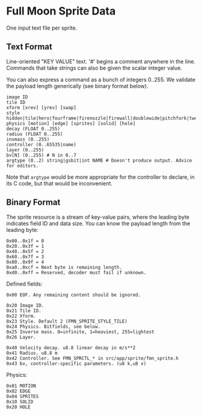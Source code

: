 # Full Moon Sprite Data

One input text file per sprite.

## Text Format

Line-oriented "KEY VALUE" text.
'#' begins a comment anywhere in the line.
Commands that take strings can also be given the scalar integer value.

You can also express a command as a bunch of integers 0..255.
We validate the payload length generically (see binary format below).

```
image ID
tile ID
xform [xrev] [yrev] [swap]
style hidden|tile|hero|fourframe|firenozzle|firewall|doublewide|pitchfork|twoframe|eightframe
physics [motion] [edge] [sprites] [solid] [hole]
decay (FLOAT 0..255)
radius (FLOAT 0..255)
invmass (0..255)
controller (0..65535|name)
layer (0..255)
bv[N] (0..255) # N in 0..7
argtype (0..2) string|gsbit|int NAME # Doesn't produce output. Advice for editors.
```

Note that `argtype` would be more appropriate for the controller to declare, in its C code, but that would be inconvenient.

## Binary Format

The sprite resource is a stream of key-value pairs, where the leading byte indicates field ID and data size.
You can know the payload length from the leading byte:

```
0x00..0x1f = 0 
0x20..0x3f = 1
0x40..0x5f = 2
0x60..0x7f = 3
0x80..0x9f = 4
0xa0..0xcf = Next byte is remaining length.
0xd0..0xff = Reserved, decoder must fail if unknown.
```

Defined fields:

```
0x00 EOF. Any remaining content should be ignored.

0x20 Image ID.
0x21 Tile ID.
0x22 Xform.
0x23 Style. Default 2 (FMN_SPRITE_STYLE_TILE)
0x24 Physics. Bitfields, see below.
0x25 Inverse mass. 0=infinite, 1=heaviest, 255=lightest
0x26 Layer.

0x40 Velocity decay. u8.8 linear decay in m/s**2
0x41 Radius. u8.8 m
0x42 Controller. See FMN_SPRCTL_* in src/app/sprite/fmn_sprite.h
0x43 bv, controller-specific parameters. (u8 k,u8 v)
```

Physics:

```
0x01 MOTION
0x02 EDGE
0x04 SPRITES
0x10 SOLID
0x20 HOLE
```

